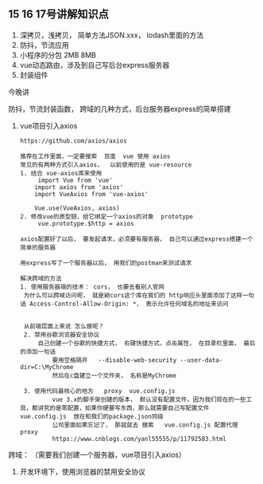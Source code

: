## 15 16 17号讲解知识点

1. 深拷贝，浅拷贝， 简单方法JSON.xxx， lodash里面的方法
2. 防抖，节流应用
3. 小程序的分包  2MB  8MB
4. vue动态路由，涉及到自己写后台express服务器
5. 封装组件





今晚讲

防抖，节流封装函数，  跨域的几种方式，后台服务器express的简单搭建



1. vue项目引入axios

   ```
   https://github.com/axios/axios
   
   推荐在工作里面，一定要搜索  百度  vue 使用 axios
   常见的有两种方式引入axios，  以前使用的是 vue-resource
   1. 结合 vue-axios库来使用
   		import Vue from 'vue'
       import axios from 'axios'
       import VueAxios from 'vue-axios'
   
       Vue.use(VueAxios, axios)
   2. 修改vue的原型链，给它绑定一个axios的对象  prototype
   		vue.prototype.$http = axios
   ```

   ```
   axios配置好了以后， 要发起请求，必须要有服务器， 自己可以通过express搭建一个简单的服务器
   
   用express写了一个服务器以后， 用我们的postman来测试请求
   
   解决跨域的方法
   1. 使用服务器端的技术： cors， 也要去看别人官网
   	为什么可以跨域访问呢， 就是颖cors这个库在我们的 http响应头里面添加了这样一句话 Access-Control-Allow-Origin: *， 表示允许任何域名的地址来访问
    
    
    从前端层面上来说 怎么做呢？
    2. 禁用谷歌浏览器安全协议
    	自己创建一个谷歌的快捷方式， 右键快捷方式，点击属性， 在目录栏里面， 最后的添加一句话
    		要用空格隔开   --disable-web-security --user-data-dir=C:\MyChrome
    		然后在c盘建立一个文件夹， 名称是MyChrome
    	
    3. 使用代码最核心的地方   proxy  vue.config.js
    		vue 3.x的脚手架创建的版本， 默认没有配置文件，因为我们现在的一些工具，都讲究的是零配置，如果你硬要写东西，那么就需要自己写配置文件 vue.config.js  放在和我们的package.json同级
    		公司里面如果忘记了， 那就就去 搜索   vue.config.js 配置代理  proxy
    		https://www.cnblogs.com/yanl55555/p/11792583.html
   ```

   

跨域： （需要我们创建一个服务器，vue项目引入axios）

1. 开发环境下，使用浏览器的禁用安全协议





